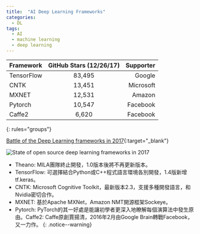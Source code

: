 ```yaml
---
title:  "AI Deep Learning Frameworks"
categories: 
  - DL
tags:
  - AI
  - machine learning
  - deep learning
---
```


| Framework | GitHub Stars (12/26/17)  | Supporter|
|:----------|:------------------------:|---------:|
| TensorFlow|    83,495                | Google   |
| CNTK      |    13,451                | Microsoft|
| MXNET     |    12,531                | Amazon   |
| Pytorch   |    10,547                | Facebook |
| Caffe2    |     6,620                | Facebook |
{: rules="groups"}

[Battle of the Deep Learning frameworks in 2017](https://towardsdatascience.com/battle-of-the-deep-learning-frameworks-part-i-cff0e3841750){:target="_blank"}

![State of open source deep learning frameworks in 2017](https://cdn-images-1.medium.com/max/1000/1*dYjDEI0mLpsCOySKUuX1VA.png)

* Theano: MILA團隊終止開發，1.0版本後將不再更新版本。
* TensorFlow: 可選擇結合Python或C++程式語言環境各別開發，1.4版新增tf.keras。
* CNTK: Microsoft Cognitive Toolkit，最新版本2.3，支援多種開發語言，和Nvidia密切合作。
* MXNET: 基於Apache MXNet，Amazon NMT開源框架Sockeye。
* Pytorch: PyTorch的其一好處是能讓初學者更深入地瞭解每個演算法中發生原由。Caffe2: Caffe原創賈揚清，2016年2月由Google Brain轉戰Facebook，又一力作。 
{: .notice--warning}

